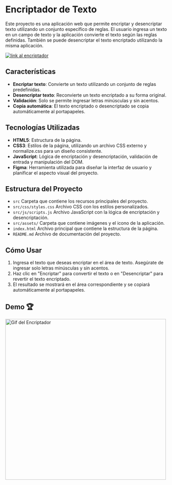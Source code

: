 # Encriptador de Texto
Este proyecto es una aplicación web que permite encriptar y desencriptar texto utilizando un conjunto específico de reglas. El usuario ingresa un texto en un campo de texto y la aplicación convierte el texto según las reglas definidas. También se puede desencriptar el texto encriptado utilizando la misma aplicación.

<a href="https://stevegongoral.github.io/Encriptador-texto/" target="_blank">
    <img src="https://img.shields.io/badge/Visita_la_pagina-efd81d?style=for-the-badge&FontColor=black&color=DD4C80" alt="link al encriptador">
</a>

## Características
- **Encriptar texto**: Convierte un texto utilizando un conjunto de reglas predefinidas.
- **Desencriptar texto**: Reconvierte un texto encriptado a su forma original.
- **Validación**: Solo se permite ingresar letras minúsculas y sin acentos.
- **Copia automática**: El texto encriptado o desencriptado se copia automáticamente al portapapeles.

## Tecnologías Utilizadas
- **HTML5**: Estructura de la página.
- **CSS3**: Estilos de la página, utilizando un archivo CSS externo y normalize.css para un diseño consistente.
- **JavaScript**: Lógica de encriptación y desencriptación, validación de entrada y manipulación del DOM.
- **Figma**: Herramienta utilizada para diseñar la interfaz de usuario y planificar el aspecto visual del proyecto.

## Estructura del Proyecto
- `src` Carpeta que contiene los recursos principales del proyecto.
- `src/css/styles.css` Archivo CSS con los estilos personalizados.
- `src/js/scripts.js` Archivo JavaScript con la lógica de encriptación y desencriptación.
- `src/assets/` Carpeta que contiene imágenes y el icono de la aplicación.
- `index.html` Archivo principal que contiene la estructura de la página.
- `README.md` Archivo de documentación del proyecto.

## Cómo Usar
1. Ingresa el texto que deseas encriptar en el área de texto. Asegúrate de ingresar solo letras minúsculas y sin acentos.
2. Haz clic en "Encriptar" para convertir el texto o en "Desencriptar" para revertir el texto encriptado.
3. El resultado se mostrará en el área correspondiente y se copiará automáticamente al portapapeles.

## Demo 🏆
<img src="https://github.com/user-attachments/assets/d990a909-649b-4cc6-8690-54eae98d02e7" alt="Gif del Encriptador" width="500" loading="lazy"/>

